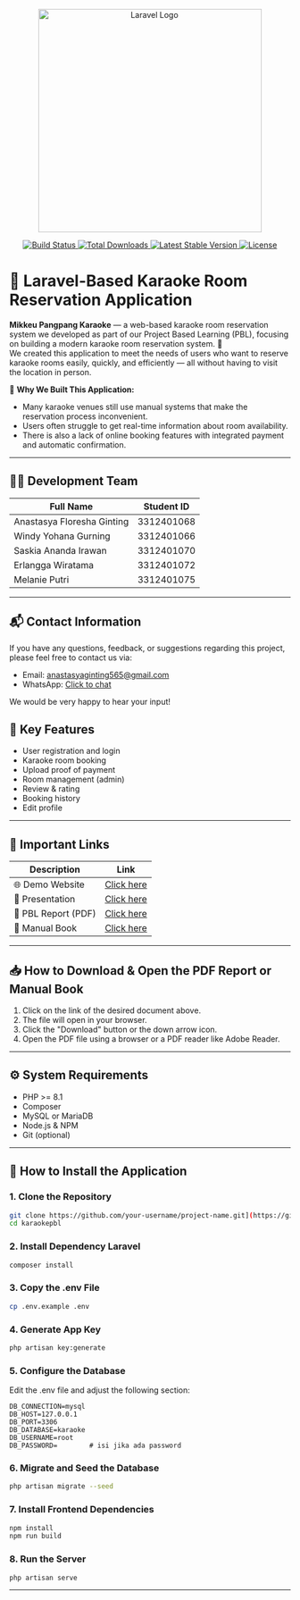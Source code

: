 <p align="center">
  <a href="https://laravel.com" target="_blank">
    <img src="https://raw.githubusercontent.com/laravel/art/master/logo-lockup/5%20SVG/2%20CMYK/1%20Full%20Color/laravel-logolockup-cmyk-red.svg" width="400" alt="Laravel Logo">
  </a>
</p>

<p align="center">
  <a href="https://github.com/laravel/framework/actions">
    <img src="https://github.com/laravel/framework/workflows/tests/badge.svg" alt="Build Status">
  </a>
  <a href="https://packagist.org/packages/laravel/framework">
    <img src="https://img.shields.io/packagist/dt/laravel/framework" alt="Total Downloads">
  </a>
  <a href="https://packagist.org/packages/laravel/framework">
    <img src="https://img.shields.io/packagist/v/laravel/framework" alt="Latest Stable Version">
  </a>
  <a href="https://packagist.org/packages/laravel/framework">
    <img src="https://img.shields.io/packagist/l/laravel/framework" alt="License">
  </a>
</p>

# 🎤 Laravel-Based Karaoke Room Reservation Application

**Mikkeu Pangpang Karaoke** — a web-based karaoke room reservation system we developed as part of our Project Based Learning (PBL), focusing on building a modern karaoke room reservation system. 🎯  
We created this application to meet the needs of users who want to reserve karaoke rooms easily, quickly, and efficiently — all without having to visit the location in person.

🧠 **Why We Built This Application:**

- Many karaoke venues still use manual systems that make the reservation process inconvenient.  
- Users often struggle to get real-time information about room availability.  
- There is also a lack of online booking features with integrated payment and automatic confirmation.

---


## 👨‍💻 Development Team

| Full Name                     | Student ID   |
|------------------------------|--------------|
| Anastasya Floresha Ginting   | 3312401068   |
| Windy Yohana Gurning         | 3312401066   |
| Saskia Ananda Irawan         | 3312401070  |
| Erlangga Wiratama            | 3312401072   |
| Melanie Putri                | 3312401075   |

---


## 📬 Contact Information

If you have any questions, feedback, or suggestions regarding this project, please feel free to contact us via:

- Email: anastasyaginting565@gmail.com  
- WhatsApp: [Click to chat](https://wa.me/6282213806284)

We would be very happy to hear your input!


## 📌 Key Features

- User registration and login
- Karaoke room booking
- Upload proof of payment
- Room management (admin)
- Review & rating
- Booking history
- Edit profile

---


## 🔗 Important Links

| Description           | Link                                                                 |
|-----------------------|----------------------------------------------------------------------|
| 🌐 Demo Website        | [Click here](https://youtu.be/m-Rd70ICE_c?si=0jt0NqTOOLRwxxxR)       |
| 🎥 Presentation        | [Click here](https://youtu.be/XTfC4ndbkgY?si=FVmWdbl8RJToNRnk)       |
| 📄 PBL Report (PDF)    | [Click here](https://drive.google.com/file/d/14YXxGrRUxEYF5XWeL_BBslCc97IGYvCM/view?usp=sharing) |
| 📘 Manual Book         | [Click here](https://drive.google.com/file/d/17wW91VCAJRKyoaQ9b7oD7trhvLk7ie7S/view?usp=sharing) |

---


## 📥 How to Download & Open the PDF Report or Manual Book

1. Click on the link of the desired document above.
2. The file will open in your browser.
3. Click the "Download" button or the down arrow icon.
4. Open the PDF file using a browser or a PDF reader like Adobe Reader.

---


## ⚙️ System Requirements

- PHP >= 8.1
- Composer
- MySQL or MariaDB
- Node.js & NPM
- Git (optional)

---


## 🚀 How to Install the Application

### 1. Clone the Repository

```bash
git clone https://github.com/your-username/project-name.git](https://github.com/anastasyafdg/karaokepbl.git
cd karaokepbl
```

### 2.  Install Dependency Laravel

```bash
composer install
```

### 3.  Copy the .env File

```bash
cp .env.example .env
```

### 4. Generate App Key

```bash
php artisan key:generate
```

### 5. Configure the Database
Edit the .env file and adjust the following section:

```env
DB_CONNECTION=mysql
DB_HOST=127.0.0.1
DB_PORT=3306
DB_DATABASE=karaoke
DB_USERNAME=root
DB_PASSWORD=        # isi jika ada password
```

### 6. Migrate and Seed the Database

```bash
php artisan migrate --seed
```

### 7. Install Frontend Dependencies

```bash
npm install
npm run build
```

### 8. Run the Server

```bash
php artisan serve
```

---

